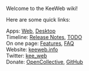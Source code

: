 Welcome to the KeeWeb wiki!  

Here are some quick links:

Apps: [Web](https://app.keeweb.info), [Desktop](https://github.com/keeweb/keeweb/releases/latest)  
Timeline: [Release Notes](https://github.com/keeweb/keeweb/blob/master/release-notes.md), [TODO](https://github.com/keeweb/keeweb/wiki/TODO)  
On one page: [Features](https://keeweb.info/#features), [FAQ](https://github.com/keeweb/keeweb/wiki/FAQ)  
Website: [keeweb.info](https://keeweb.info)  
Twitter: [kee_web](https://twitter.com/kee_web)  
Donate: [OpenCollective](https://opencollective.com/keeweb#support), [GitHub](https://github.com/sponsors/antelle)  
